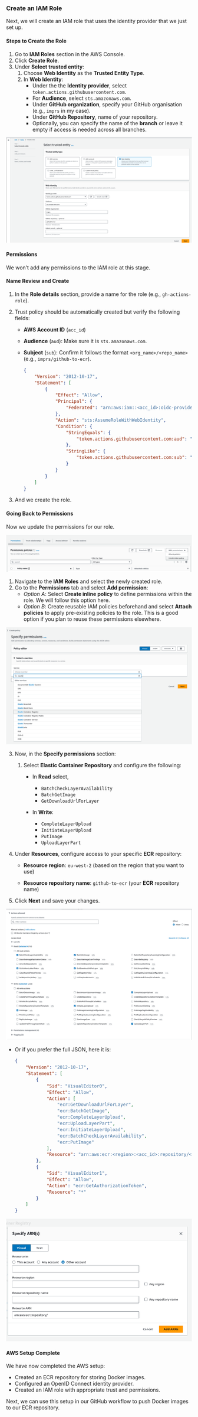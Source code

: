### Create an IAM Role

Next, we will create an IAM role that uses the identity provider that we just set up.

#### Steps to Create the Role

1. Go to **IAM Roles** section in the AWS Console.
2. Click **Create Role**.
3. Under **Select trusted entity**:
     1. Choose **Web Identity** as the **Trusted Entity Type**.
     2. In **Web Identity**:
        - Under the the **Identity provider**, select  `token.actions.githubusercontent.com`.
        - For **Audience**, select `sts.amazonaws.com`.
        - Under **GitHub organization**, specify your GitHub organisation (e.g., `imprs` in my case).
        - Under **GitHub Repository**, name of your repository.
        - Optionally, you can specify the name of the **branch** or leave it empty if access is needed across all branches.



​	<img src="/docs/images/create_iam_role.png" alt="create_iam_role" style="zoom:70%;" />





#### Permissions

We won’t add any permissions to the IAM role at this stage.
#### Name Review and Create

1. In the **Role details** section, provide a name for the role (e.g., `gh-actions-role`).

2. Trust policy should be automatically created but verify the following fields:

   - **AWS Account ID** (`acc_id`)

   - **Audience** (`aud`): Make sure it is `sts.amazonaws.com`.

   - **Subject** (`sub`): Confirm it follows the format `<org_name>/<repo_name>` (e.g., `imprs/github-to-ecr`).

     ```json
     {
         "Version": "2012-10-17",
         "Statement": [
             {
                 "Effect": "Allow",
                 "Principal": {
                     "Federated": "arn:aws:iam::<acc_id>:oidc-provider/token.actions.githubusercontent.com"
                 },
                 "Action": "sts:AssumeRoleWithWebIdentity",
                 "Condition": {
                     "StringEquals": {
                         "token.actions.githubusercontent.com:aud": "sts.amazonaws.com"
                     },
                     "StringLike": {
                         "token.actions.githubusercontent.com:sub": "repo:<org_name>/<repo_name>:*"
                     }
                 }
             }
         ]
     }
     ```


3. And we create the role.



#### Going Back to Permissions

Now we update the permissions for our role.



<img src="/docs/images/create_inline_policy.png" alt="create_inline_policy" style="zoom:70%;" />


1. Navigate to the **IAM Roles** and select the newly created role.
2. Go to the **Permissions** tab and select **Add permission**:
     - *Option A*: Select **Create inline policy** to define permissions within the role. We will follow this option here.
     - *Option B*: Create reusable IAM policies beforehand and select **Attach policies** to apply pre-existing policies to the role. This is a good option if you plan to reuse these permissions elsewhere.



​	<img src="/docs/images/create_policy.png" alt="create_policy" style="zoom:70%;" />



3. Now, in the **Specify permissions** section:

   1. Select **Elastic Container Repository** and configure the following:

      - In **Read** select,
        - `BatchCheckLayerAvailability`
        - `BatchGetImage`
        - `GetDownloadUrlForLayer`

      - In **Write**:
        - `CompleteLayerUpload`
        - `InitiateLayerUpload`
        - `PutImage`
        - `UploadLayerPart`

4. Under **Resources**, configure access to your specific **ECR** repository:

   - **Resource region**: `eu-west-2` (based on the region that you want to use)

   - **Resource repository name**: `github-to-ecr` (your **ECR** repository name)

5. Click **Next** and save your changes.

​	<img src="/docs/images/select_permissions.png" alt="select_permissions" style="zoom:70%;" />



- Or if you prefer the full JSON, here it is:

  ```json
  {
      "Version": "2012-10-17",
      "Statement": [
          {
              "Sid": "VisualEditor0",
              "Effect": "Allow",
              "Action": [
                  "ecr:GetDownloadUrlForLayer",
                  "ecr:BatchGetImage",
                  "ecr:CompleteLayerUpload",
                  "ecr:UploadLayerPart",
                  "ecr:InitiateLayerUpload",
                  "ecr:BatchCheckLayerAvailability",
                  "ecr:PutImage"
              ],
              "Resource": "arn:aws:ecr:<region>:<acc_id>:repository/<ecr_repo_name>"
          },
          {
              "Sid": "VisualEditor1",
              "Effect": "Allow",
              "Action": "ecr:GetAuthorizationToken",
              "Resource": "*"
          }
      ]
  }
  ```





<img src="/docs/images/policy_resources.png" alt="IAM_Permissions_Resources" style="zoom:70%;" />



#### AWS Setup Complete

We have now completed the AWS setup:

- Created an ECR repository for storing Docker images.
- Configured an OpenID Connect identity provider.
- Created an IAM role with appropriate trust and permissions.

Next, we can use this setup in our GitHub workflow to push Docker images to our ECR repository.